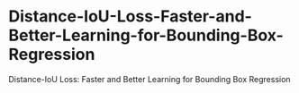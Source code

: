 # Distance-IoU-Loss-Faster-and-Better-Learning-for-Bounding-Box-Regression
Distance-IoU Loss: Faster and Better Learning for Bounding Box Regression
